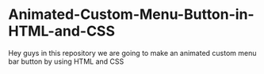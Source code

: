 # Animated-Custom-Menu-Button-in-HTML-and-CSS
Hey guys in this repository we are going to make an animated custom menu bar button by using HTML and CSS
